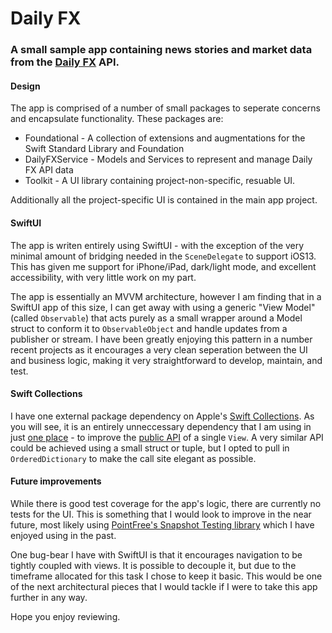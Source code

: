 #  Daily FX

### A small sample app containing news stories and market data from the [Daily FX](https://www.dailyfx.com) API. 

#### Design 
The app is comprised of a number of small packages to seperate concerns and encapsulate functionality. These packages are:
* Foundational - A collection of extensions and augmentations for the Swift Standard Library and Foundation
* DailyFXService - Models and Services to represent and manage Daily FX API data
* Toolkit - A UI library containing project-non-specific, resuable UI. 

Additionally all the project-specific UI is contained in the main app project. 

#### SwiftUI 
The app is writen entirely using SwiftUI - with the exception of the very minimal amount of bridging needed in the `SceneDelegate` to support iOS13. This has given me support for iPhone/iPad, dark/light mode, and excellent accessibility, with very little work on my part. 

The app is essentially an MVVM architecture, however I am finding that in a SwiftUI app of this size, I can get away with using a generic "View Model" (called `Observable`)  that acts purely as a small wrapper around a Model struct to conform it to `ObservableObject` and handle updates from a publisher or stream. I have been greatly enjoying this pattern in a number recent projects as it encourages a very clean seperation between the UI and business logic, making it very straightforward to develop, maintain, and test.  

#### Swift Collections
I have one external package dependency on Apple's [Swift Collections](https://github.com/apple/swift-collections). As you will see, it is an entirely unneccessary dependency that I am using in just [one place]() - to improve the [public API]() of a single `View`. A very similar API could be achieved using a small struct or tuple, but I opted to pull in `OrderedDictionary` to make the call site elegant as possible.      

#### Future improvements

While there is good test coverage for the app's logic, there are currently no tests for the UI. This is something that I would look to improve in the near future, most likely using [PointFree's Snapshot Testing library](https://github.com/pointfreeco/swift-snapshot-testing) which I have enjoyed using in the past.

One bug-bear I have with SwiftUI is that it encourages navigation to be tightly coupled with views. It is possible to decouple it, but due to the timeframe allocated for this task I chose to keep it basic. This would be one of the next architectural pieces that I would tackle if I were to take this app further in any way.    

Hope you enjoy reviewing.
